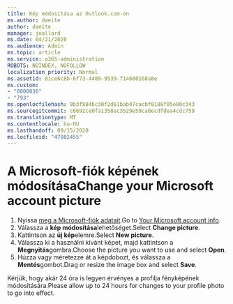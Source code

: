 ```yaml
---
title: Kép módosítása az Outlook.com-on
ms.author: daeite
author: daeite
manager: joallard
ms.date: 04/21/2020
ms.audience: Admin
ms.topic: article
ms.service: o365-administration
ROBOTS: NOINDEX, NOFOLLOW
localization_priority: Normal
ms.assetid: 81ce6c8b-6f73-4489-9539-f14680168a8e
ms.custom:
- "8000036"
- "793"
ms.openlocfilehash: 9b3f884bc30f2d61bab47cacbf0188f05e00c343
ms.sourcegitcommit: c6692ce0fa1358ec3529e59ca0ecdfdea4cdc759
ms.translationtype: MT
ms.contentlocale: hu-HU
ms.lasthandoff: 09/15/2020
ms.locfileid: "47802455"
---
```

# <a name="change-your-microsoft-account-picture"></a><span data-ttu-id="8ce92-102">A Microsoft-fiók képének módosítása</span><span class="sxs-lookup"><span data-stu-id="8ce92-102">Change your Microsoft account picture</span></span>

1. <span data-ttu-id="8ce92-103">Nyissa [meg a Microsoft-fiók adatait](https://go.microsoft.com/fwlink/p/?linkid=860841).</span><span class="sxs-lookup"><span data-stu-id="8ce92-103">Go to [Your Microsoft account info](https://go.microsoft.com/fwlink/p/?linkid=860841).</span></span>
2. <span data-ttu-id="8ce92-104">Válassza a **kép módosítása**lehetőséget.</span><span class="sxs-lookup"><span data-stu-id="8ce92-104">Select **Change picture**.</span></span>
3. <span data-ttu-id="8ce92-105">Kattintson az **új kép**elemre.</span><span class="sxs-lookup"><span data-stu-id="8ce92-105">Select **New picture**.</span></span>
4. <span data-ttu-id="8ce92-106">Válassza ki a használni kívánt képet, majd kattintson a **Megnyitás**gombra.</span><span class="sxs-lookup"><span data-stu-id="8ce92-106">Choose the picture you want to use and select **Open**.</span></span>
5. <span data-ttu-id="8ce92-107">Húzza vagy méretezze át a képdobozt, és válassza a **Mentés**gombot.</span><span class="sxs-lookup"><span data-stu-id="8ce92-107">Drag or resize the image box and select **Save**.</span></span>

<span data-ttu-id="8ce92-108">Kérjük, hogy akár 24 óra is legyen érvényes a profilja fényképének módosítására.</span><span class="sxs-lookup"><span data-stu-id="8ce92-108">Please allow up to 24 hours for changes to your profile photo to go into effect.</span></span>
